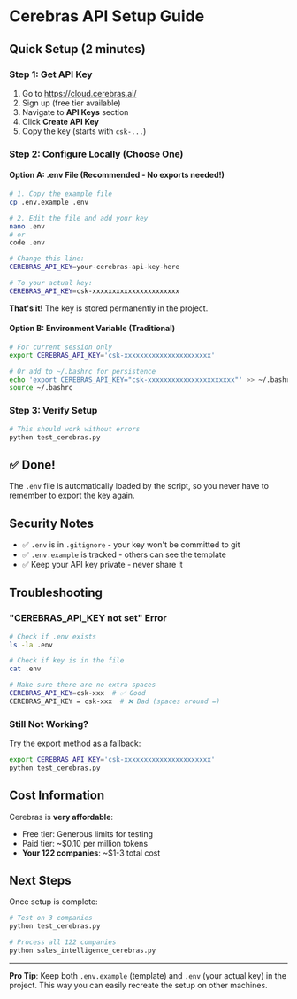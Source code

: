 # Cerebras API Setup Guide

## Quick Setup (2 minutes)

### Step 1: Get API Key
1. Go to https://cloud.cerebras.ai/
2. Sign up (free tier available)
3. Navigate to **API Keys** section
4. Click **Create API Key**
5. Copy the key (starts with `csk-...`)

### Step 2: Configure Locally (Choose One)

#### Option A: .env File (Recommended - No exports needed!)
```bash
# 1. Copy the example file
cp .env.example .env

# 2. Edit the file and add your key
nano .env
# or
code .env

# Change this line:
CEREBRAS_API_KEY=your-cerebras-api-key-here

# To your actual key:
CEREBRAS_API_KEY=csk-xxxxxxxxxxxxxxxxxxxxxx
```

**That's it!** The key is stored permanently in the project.

#### Option B: Environment Variable (Traditional)
```bash
# For current session only
export CEREBRAS_API_KEY='csk-xxxxxxxxxxxxxxxxxxxxxx'

# Or add to ~/.bashrc for persistence
echo 'export CEREBRAS_API_KEY="csk-xxxxxxxxxxxxxxxxxxxxxx"' >> ~/.bashrc
source ~/.bashrc
```

### Step 3: Verify Setup
```bash
# This should work without errors
python test_cerebras.py
```

## ✅ Done!

The `.env` file is automatically loaded by the script, so you never have to remember to export the key again.

## Security Notes

- ✅ `.env` is in `.gitignore` - your key won't be committed to git
- ✅ `.env.example` is tracked - others can see the template
- ✅ Keep your API key private - never share it

## Troubleshooting

### "CEREBRAS_API_KEY not set" Error
```bash
# Check if .env exists
ls -la .env

# Check if key is in the file
cat .env

# Make sure there are no extra spaces
CEREBRAS_API_KEY=csk-xxx  # ✅ Good
CEREBRAS_API_KEY = csk-xxx  # ❌ Bad (spaces around =)
```

### Still Not Working?
Try the export method as a fallback:
```bash
export CEREBRAS_API_KEY='csk-xxxxxxxxxxxxxxxxxxxxxx'
python test_cerebras.py
```

## Cost Information

Cerebras is **very affordable**:
- Free tier: Generous limits for testing
- Paid tier: ~$0.10 per million tokens
- **Your 122 companies**: ~$1-3 total cost

## Next Steps

Once setup is complete:
```bash
# Test on 3 companies
python test_cerebras.py

# Process all 122 companies
python sales_intelligence_cerebras.py
```

---

**Pro Tip**: Keep both `.env.example` (template) and `.env` (your actual key) in the project. This way you can easily recreate the setup on other machines.
